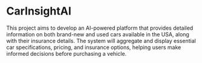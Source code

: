# CarInsightAI
This project aims to develop an AI-powered platform that provides detailed information on both brand-new and used cars available in the USA, along with their insurance details. The system will aggregate and display essential car specifications, pricing, and insurance options, helping users make informed decisions before purchasing a vehicle.
